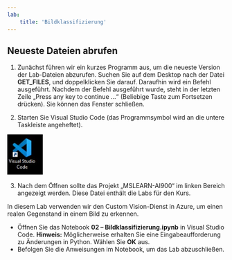 ```yaml
---
lab:
    title: 'Bildklassifizierung'
---
```


## Neueste Dateien abrufen 

1. Zunächst führen wir ein kurzes Programm aus, um die neueste Version der Lab-Dateien abzurufen. Suchen Sie auf dem Desktop nach der Datei **GET_FILES**, und doppelklicken Sie darauf. Daraufhin wird ein Befehl ausgeführt. Nachdem der Befehl ausgeführt wurde, steht in der letzten Zeile „Press any key to continue ...“ (Beliebige Taste zum Fortsetzen drücken). Sie können das Fenster schließen.

2.  Starten Sie Visual Studio Code (das Programmsymbol wird an die untere Taskleiste angeheftet). 

![Visual Studio Code-Symbol](./images/vscode.jpg)

3. Nach dem Öffnen sollte das Projekt „MSLEARN-AI900“ im linken Bereich angezeigt werden. Diese Datei enthält die Labs für den Kurs. 

In diesem Lab verwenden wir den Custom Vision-Dienst in Azure, um einen realen Gegenstand in einem Bild zu erkennen.

-  Öffnen Sie das Notebook **02 – Bildklassifizierung.ipynb** in Visual Studio Code.
    **Hinweis:** Möglicherweise erhalten Sie eine Eingabeaufforderung zu Änderungen in Python. Wählen Sie **OK** aus.
-  Befolgen Sie die Anweisungen im Notebook, um das Lab abzuschließen.
